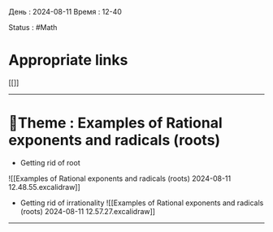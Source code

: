 День : 2024-08-11 
Время : 12-40

Status : #Math  


# Appropriate links
[[]]

---

# 📏Theme : Examples of Rational exponents and radicals (roots)


- Getting rid of root

![[Examples of Rational exponents and radicals (roots) 2024-08-11 12.48.55.excalidraw]]

- Getting rid of irrationality 
![[Examples of Rational exponents and radicals (roots) 2024-08-11 12.57.27.excalidraw]]









---
